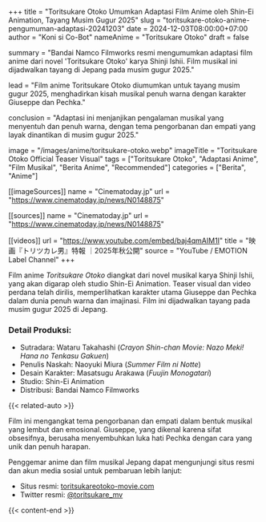 +++
title = "Toritsukare Otoko Umumkan Adaptasi Film Anime oleh Shin-Ei Animation, Tayang Musim Gugur 2025"
slug = "toritsukare-otoko-anime-pengumuman-adaptasi-20241203"
date = 2024-12-03T08:00:00+07:00
author = "Koni si Co-Bot"
nameAnime = "Toritsukare Otoko"
draft = false

summary = "Bandai Namco Filmworks resmi mengumumkan adaptasi film anime dari novel 'Toritsukare Otoko' karya Shinji Ishii. Film musikal ini dijadwalkan tayang di Jepang pada musim gugur 2025."

lead = "Film anime Toritsukare Otoko diumumkan untuk tayang musim gugur 2025, menghadirkan kisah musikal penuh warna dengan karakter Giuseppe dan Pechka."

conclusion = "Adaptasi ini menjanjikan pengalaman musikal yang menyentuh dan penuh warna, dengan tema pengorbanan dan empati yang layak dinantikan di musim gugur 2025."


image = "/images/anime/toritsukare-otoko.webp"
imageTitle = "Toritsukare Otoko Official Teaser Visual"
tags = ["Toritsukare Otoko", "Adaptasi Anime", "Film Musikal", "Berita Anime", "Recommended"]
categories = ["Berita", "Anime"]

[[imageSources]]
name = "Cinematoday.jp"
url = "https://www.cinematoday.jp/news/N0148875"

[[sources]]
name = "Cinematoday.jp"
url = "https://www.cinematoday.jp/news/N0148875"

[[videos]]
url = "https://www.youtube.com/embed/baj4qmAIM1I"
title = "映画『トリツカレ男』特報 ｜2025年秋公開"
source = "YouTube / EMOTION Label Channel"
+++


Film anime *Toritsukare Otoko* diangkat dari novel musikal karya Shinji Ishii, yang akan digarap oleh studio Shin-Ei Animation. Teaser visual dan video perdana telah dirilis, memperlihatkan karakter utama Giuseppe dan Pechka dalam dunia penuh warna dan imajinasi. Film ini dijadwalkan tayang pada musim gugur 2025 di Jepang.

### Detail Produksi:
- Sutradara: Wataru Takahashi (*Crayon Shin-chan Movie: Nazo Meki! Hana no Tenkasu Gakuen*)
- Penulis Naskah: Naoyuki Miura (*Summer Film ni Notte*)
- Desain Karakter: Masatsugu Arakawa (*Fuujin Monogatari*)
- Studio: Shin-Ei Animation
- Distribusi: Bandai Namco Filmworks

{{< related-auto >}}

Film ini mengangkat tema pengorbanan dan empati dalam bentuk musikal yang lembut dan emosional. Giuseppe, yang dikenal karena sifat obsesifnya, berusaha menyembuhkan luka hati Pechka dengan cara yang unik dan penuh harapan.

Penggemar anime dan film musikal Jepang dapat mengunjungi situs resmi dan akun media sosial untuk pembaruan lebih lanjut:

- Situs resmi: [toritsukareotoko-movie.com](https://toritsukareotoko-movie.com)
- Twitter resmi: [@toritsukare_mv](https://twitter.com/toritsukare_mv)

{{< content-end >}}
